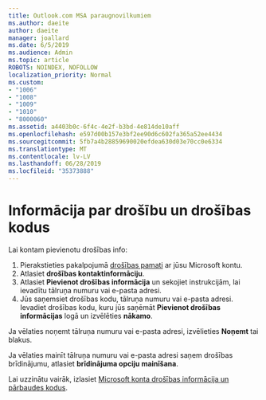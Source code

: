 ```yaml
---
title: Outlook.com MSA paraugnovilkumiem
ms.author: daeite
author: daeite
manager: joallard
ms.date: 6/5/2019
ms.audience: Admin
ms.topic: article
ROBOTS: NOINDEX, NOFOLLOW
localization_priority: Normal
ms.custom:
- "1006"
- "1008"
- "1009"
- "1010"
- "8000060"
ms.assetid: a4403b0c-6f4c-4e2f-b3bd-4e814de10aff
ms.openlocfilehash: e597d00b157e3bf2ee90d6c602fa365a52ee4434
ms.sourcegitcommit: 5fb7a4b28859690020efdea630d03e70cc0e6334
ms.translationtype: MT
ms.contentlocale: lv-LV
ms.lasthandoff: 06/28/2019
ms.locfileid: "35373888"
---
```

# <a name="security-info-and-security-codes"></a>Informācija par drošību un drošības kodus

Lai kontam pievienotu drošības info:

1. Pierakstieties pakalpojumā [drošības pamati](https://account.microsoft.com/security) ar jūsu Microsoft kontu.
1. Atlasiet **drošības kontaktinformāciju**.
1. Atlasiet **Pievienot drošības informācija** un sekojiet instrukcijām, lai ievadītu tālruņa numuru vai e-pasta adresi.
1. Jūs saņemsiet drošības kodu, tālruņa numuru vai e-pasta adresi. Ievadiet drošības kodu, kuru jūs saņēmāt **Pievienot drošības informācijas** logā un izvēlēties **nākamo**.

Ja vēlaties noņemt tālruņa numuru vai e-pasta adresi, izvēlieties **Noņemt** tai blakus.

Ja vēlaties mainīt tālruņa numuru vai e-pasta adresi saņem drošības brīdinājumu, atlasiet **brīdinājuma opciju mainīšana**.

Lai uzzinātu vairāk, izlasiet [Microsoft konta drošības informācija un pārbaudes kodus](https://support.microsoft.com/help/12428/).